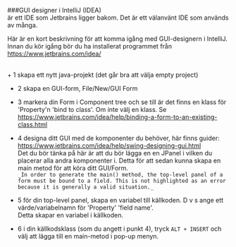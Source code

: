 ###GUI designer i IntelliJ (IDEA)   
är ett IDE som Jetbrains ligger bakom. Det är ett välanvänt IDE som används av många.  

Här är en kort beskrivning för att komma igång med GUI-designern i IntelliJ.  Innan du kör igång bör du ha installerat programmet från https://www.jetbrains.com/idea/  

<br>
+ 1 skapa ett nytt java-projekt (det går bra att välja empty project)  

+ 2 skapa en GUI-form, File/New/GUI Form  

+ 3 markera din Form i Component tree och se till är det finns en klass för 'Property'n 'bind to class'. Om inte välj en klass.     Se https://www.jetbrains.com/idea/help/binding-a-form-to-an-existing-class.html   

+ 4 designa ditt GUI med de komponenter du behöver, här finns guider: https://www.jetbrains.com/idea/help/swing-designing-gui.html  
     Det du bör tänka på här är att du bör lägga en en JPanel i vilken du placerar alla andra komponenter i. Detta för att sedan kunna skapa en main metod för att köra ditt GUI/Form.   
    `_In order to generate the main() method, the top-level panel of a form must
be bound to a field. This is not highlighted as an error because it is generally
a valid situation._`  

+ 5 för din top-level panel, skapa en variabel till källkoden. D v s ange ett värde/variabelnamn för 'Property' 'field name'.  
Detta skapar en variabel i källkoden.  
+ 6 i din källkodsklass (som du angett i punkt 4), tryck `ALT + INSERT` och välj att lägga till en main-metod i pop-up menyn.
